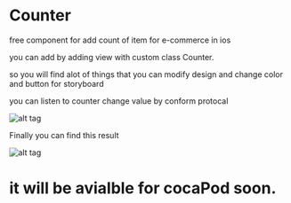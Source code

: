 # Counter
free component for add count of item for e-commerce in ios 

you can add by adding view with custom class Counter.

so you will find alot of things that you can modify design and change color and button for storyboard

you can listen to counter change value by conform protocal 

![alt tag](https://github.com/ragaie/Counter/blob/master/IncCounter/screen%20shot%20/Screen%20Shot%202017-11-16%20at%201.02.18%20PM.png)

Finally you can find this result 

![alt tag](https://github.com/ragaie/Counter/blob/master/IncCounter/screen%20shot%20/Screen%20Shot%202017-11-16%20at%201.15.09%20PM.png)

# it will be avialble for cocaPod soon.

